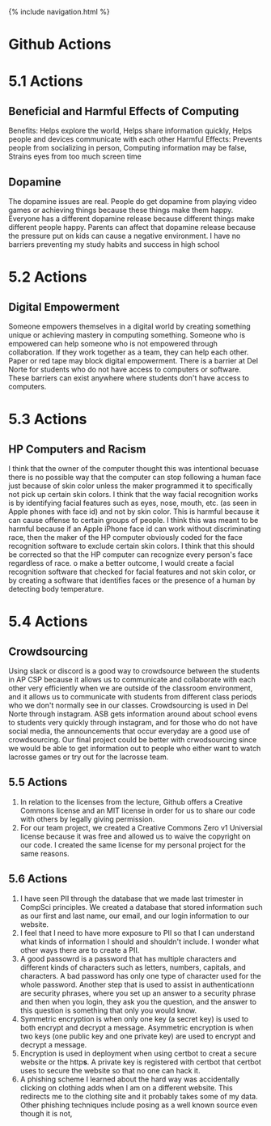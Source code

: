 {% include navigation.html %}


# Github Actions

# 5.1 Actions

## Beneficial and Harmful Effects of Computing
Benefits: Helps explore the world, Helps share information quickly, Helps people and devices communicate with each other
Harmful Effects: Prevents people from socializing in person, Computing information may be false, Strains eyes from too much screen time

## Dopamine
The dopamine issues are real. People do get dopamine from playing video games or achieving things because these things make them happy. Everyone has a different dopamine release because different things make different people happy. Parents can affect that dopamine release because the pressure put on kids can cause a negative environment. I have no barriers preventing my study habits and success in high school

# 5.2 Actions

## Digital Empowerment
Someone empowers themselves in a digital world by creating something unique or achieving mastery in computing something. Someone who is empowered can help someone who is not empowered through collaboration. If they work together as a team, they can help each other. Paper or red tape may block digital empowerment. There is a barrier at Del Norte for students who do not have access to computers or software. These barriers can exist anywhere where students don't have access to computers.

# 5.3 Actions

## HP Computers and Racism
I think that the owner of the computer thought this was intentional becuase there is no possible way that the computer can stop following a human face just because of skin color unless the maker programmed it to specifically not pick up certain skin colors. I think that the way facial recognition works is by identifying facial features such as eyes, nose, mouth, etc. (as seen in Apple phones with face id) and not by skin color. This is harmful because it can cause offense to certain groups of people. I think this was meant to be harmful because if an Apple iPhone face id can work without discriminating race, then the maker of the HP computer obviously coded for the face recognition software to exclude certain skin colors. I think that this should be corrected so that the HP computer can recognize every person's face regardless of race. o make a better outcome, I would create a facial recognition software that checked for facial features and not skin color, or by creating a software that identifies faces or the presence of a human by detecting body temperature. 

# 5.4 Actions

## Crowdsourcing
Using slack or discord is a good way to crowdsource between the students in AP CSP because it allows us to communicate and collaborate with each other very efficiently when we are outside of the classroom environment, and it allows us to communicate with students from different class periods who we don't normally see in our classes. Crowdsourcing is used in Del Norte through instagram. ASB gets information around about school evens to students very quickly through instagram, and for those who do not have social media, the announcements that occur everyday are a good use of crowdsourcing. Our final project could be better with crwodsourcing since we would be able to get information out to people who either want to watch lacrosse games or try out for the lacrosse team. 

## 5.5 Actions
1. In relation to the licenses from the lecture, Github offers a Creative Commons license and an MIT license in order for us to share our code with others by legally giving permission. 
2. For our team project, we created a Creative Commons Zero v1 Universial license because it was free and allowed us to waive the copyright on our code. I created the same license for my personal project for the same reasons. 

## 5.6 Actions
1. I have seen PII through the database that we made last trimester in CompSci principles. We created a database that stored information such as our first and last name, our email, and our login information to our website. 
2. I feel that I need to have more exposure to PII so that I can understand what kinds of information I should and shouldn't include. I wonder what other ways there are to create a PII. 
3. A good passowrd is a password that has multiple characters and different kinds of characters such as letters, numbers, capitals, and characters. A bad password has only one type of character used for the whole password. Another step that is used to assist in authenticationn are security phrases, where you set up an answer to a security phrase and then when you login, they ask you the question, and the answer to this question is something that only you would know. 
4. Symmetric encryption is when only one key (a secret key) is used to both encrypt and decrypt a message. Asymmetric encryption is when two keys (one public key and one private key) are used to encrypt and decrypt a message.
5. Encryption is used in deployment when using certbot to creat a secure website or the http**s**. A private key is registered with certbot that certbot uses to secure the website so that no one can hack it. 
6. A phishing scheme I learned about the hard way was accidentally clicking on clothing adds when I am on a different website. This redirects me to the clothing site and it probably takes some of my data. Other phishing techniques include posing as a well known source even though it is not, 
